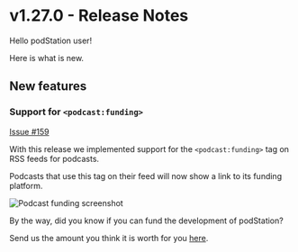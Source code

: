 # v1.27.0 - Release Notes

Hello podStation user!

Here is what is new.

## New features

### Support for `<podcast:funding>`

[Issue #159](https://github.com/podStation/podStation/issues/159)

With this release we implemented support for the `<podcast:funding>` tag on RSS feeds for podcasts.

Podcasts that use this tag on their feed will now show a link to its funding platform.

![Podcast funding screenshot](./screenshots/v1.27.0-podcast-funding.png)

By the way, did you know if you can fund the development of podStation?

Send us the amount you think it is worth for you [here](https://www.paypal.com/cgi-bin/webscr?cmd=_s-xclick&hosted_button_id=DEQFCARLYBXXE).